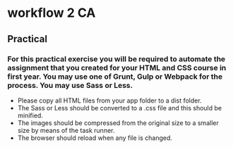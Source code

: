 # workflow 2 CA
## Practical
### For this practical exercise you will be required to automate the assignment that you created for your HTML and CSS course in first year. You may use one of Grunt, Gulp or Webpack for the process. You may use Sass or Less.

* Please copy all HTML files from your app folder to a dist folder.
* The Sass or Less should be converted to a .css file and this should be minified.
* The images should be compressed from the original size to a smaller size by means of the task runner.
* The browser should reload when any file is changed.
